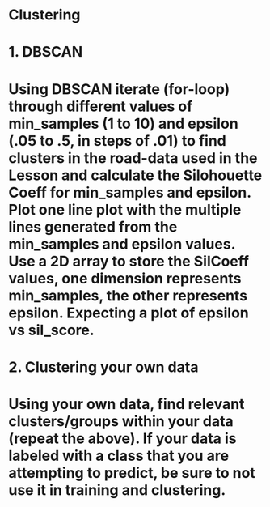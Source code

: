 # Clustering
# 1. DBSCAN
# Using DBSCAN iterate (for-loop) through different values of min_samples (1 to 10) and epsilon (.05 to .5, in steps of .01) to find clusters in the road-data used in the Lesson and calculate the Silohouette Coeff for min_samples and epsilon. Plot one line plot with the multiple lines generated from the min_samples and epsilon values. Use a 2D array to store the SilCoeff values, one dimension represents min_samples, the other represents epsilon. Expecting a plot of epsilon vs sil_score.


# 2. Clustering your own data
# Using your own data, find relevant clusters/groups within your data (repeat the above). If your data is labeled with a class that you are attempting to predict, be sure to not use it in training and clustering.

